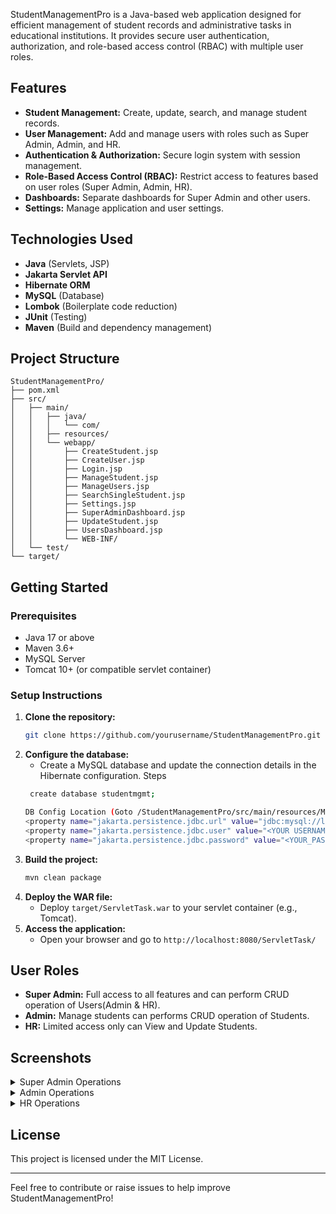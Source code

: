 StudentManagementPro is a Java-based web application designed for efficient management of student records and administrative tasks in educational institutions. It provides secure user authentication, authorization, and role-based access control (RBAC) with multiple user roles.

## Features

- **Student Management:** Create, update, search, and manage student records.
- **User Management:** Add and manage users with roles such as Super Admin, Admin, and HR.
- **Authentication & Authorization:** Secure login system with session management.
- **Role-Based Access Control (RBAC):** Restrict access to features based on user roles (Super Admin, Admin, HR).
- **Dashboards:** Separate dashboards for Super Admin and other users.
- **Settings:** Manage application and user settings.

## Technologies Used

- **Java** (Servlets, JSP)
- **Jakarta Servlet API**
- **Hibernate ORM**
- **MySQL** (Database)
- **Lombok** (Boilerplate code reduction)
- **JUnit** (Testing)
- **Maven** (Build and dependency management)

## Project Structure

```
StudentManagementPro/
├── pom.xml
├── src/
│   ├── main/
│   │   ├── java/
│   │   │   └── com/
│   │   ├── resources/
│   │   └── webapp/
│   │       ├── CreateStudent.jsp
│   │       ├── CreateUser.jsp
│   │       ├── Login.jsp
│   │       ├── ManageStudent.jsp
│   │       ├── ManageUsers.jsp
│   │       ├── SearchSingleStudent.jsp
│   │       ├── Settings.jsp
│   │       ├── SuperAdminDashboard.jsp
│   │       ├── UpdateStudent.jsp
│   │       ├── UsersDashboard.jsp
│   │       └── WEB-INF/
│   └── test/
└── target/
```

## Getting Started

### Prerequisites
- Java 17 or above
- Maven 3.6+
- MySQL Server
- Tomcat 10+ (or compatible servlet container)

### Setup Instructions
1. **Clone the repository:**
   ```sh
   git clone https://github.com/yourusername/StudentManagementPro.git
   ```
2. **Configure the database:**
   - Create a MySQL database and update the connection details in the Hibernate configuration.
   Steps
    ```sh
     create database studentmgmt;
    
   DB Config Location (Goto /StudentManagementPro/src/main/resources/META-INF/persistence.xml)
   <property name="jakarta.persistence.jdbc.url" value="jdbc:mysql://localhost:3306/studentmgmt" />
   <property name="jakarta.persistence.jdbc.user" value="<YOUR USERNAME>" />
   <property name="jakarta.persistence.jdbc.password" value="<YOUR_PASSWORD>" />
    ```
3. **Build the project:**
   ```sh
   mvn clean package
   ```
4. **Deploy the WAR file:**
   - Deploy `target/ServletTask.war` to your servlet container (e.g., Tomcat).
5. **Access the application:**
   - Open your browser and go to `http://localhost:8080/ServletTask/`

## User Roles
- **Super Admin:** Full access to all features and can perform CRUD operation of Users(Admin & HR).
- **Admin:** Manage students can performs CRUD operation of Students.
- **HR:** Limited access only can View and Update Students.

## Screenshots

<details>
<summary>Super Admin Operations </summary>
   ##### Home Page
     <img width="1910" height="922" alt="Homepage1" src="https://github.com/user-attachments/assets/f626c0a7-3be2-430e-b6b3-9187bceb0340" />
   ##### Dashboard
     <img width="1910" height="922" alt="SuperAdminDashboard" src="https://github.com/user-attachments/assets/c4b3c7fc-3397-4595-9f8a-fefac931ff48" />
   #### Create User
     <img width="1910" height="922" alt="sp-createuser" src="https://github.com/user-attachments/assets/628890ac-26c3-4c40-934f-12acd61c8710" />
   ##### Manage User
     <img width="1910" height="922" alt="sp-manageuser" src="https://github.com/user-attachments/assets/4422dbe4-ef4e-4bf5-addf-db7933a881e5" />
</details>
<details>
 <summary>Admin Operations </summary>
  #####Admin Dashboard
   <img width="1910" height="922" alt="AdminDashboard" src="https://github.com/user-attachments/assets/89c0fe18-7faa-4f94-a0fe-5747bf4bd08e" />
  ##### Create Student
   <img width="1920" height="1080" alt="adminCreateStudent" src="https://github.com/user-attachments/assets/7ab8bde3-05f9-4c40-bb0e-6172165e7f6d" />
  ##### Manage Student
   <img width="1910" height="922" alt="adminManageStudent" src="https://github.com/user-attachments/assets/0409109d-c610-4443-a8b5-85b2f7242b2d" />
  ##### Search Student
   <img width="1910" height="922" alt="AdminSearchStudent" src="https://github.com/user-attachments/assets/76833d13-7ef8-4817-aafd-8e437f232f21" />
  ##### Update Student
   <img width="1910" height="922" alt="adminUpdateStudent" src="https://github.com/user-attachments/assets/2aaaff6e-4de3-4fbd-9cb1-93670194907a" />
  ##### Setting
   <img width="1910" height="922" alt="AdminSetting" src="https://github.com/user-attachments/assets/0225f437-5457-40e1-b5fd-6bd56126666b" />

</details>
<details>
 <summary>HR Operations </summary>
  ##### HR Dashboard
   <img width="1910" height="922" alt="HRDashboard" src="https://github.com/user-attachments/assets/bcc47669-6f32-4b01-87ec-0a0b00e3ce95" />
  ##### Manage Student
   <img width="1910" height="922" alt="HRManageStudent" src="https://github.com/user-attachments/assets/e4cb2605-cc2c-4329-b11a-10aa20fc7c43" />
  ##### Search Student
   <img width="1910" height="922" alt="HRSearchStudent" src="https://github.com/user-attachments/assets/1684f573-8951-4fbe-80ac-03cbdeff80af" />
  ##### Update Student
   <img width="1910" height="922" alt="HRUpdateStudent" src="https://github.com/user-attachments/assets/02919b91-6049-43da-823e-d3f3735e6302" />
  ##### Setting
   <img width="1910" height="922" alt="HRSetting" src="https://github.com/user-attachments/assets/4cad8550-e142-41a3-8677-29ef90f3ec12" />
</details>

## License
This project is licensed under the MIT License.

---
Feel free to contribute or raise issues to help improve StudentManagementPro!
